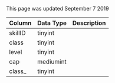 This page was updated September 7 2019

| Column  | Data Type | Description |
| ------- | --------- | ----------- |
| skillID | tinyint   |             |
| class   | tinyint   |             |
| level   | tinyint   |             |
| cap     | mediumint |             |
| class_  | tinyint   |             |